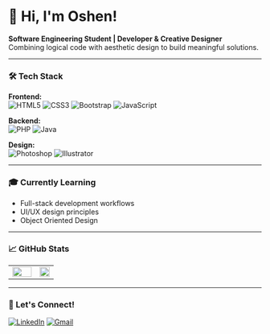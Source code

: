 # 👋 Hi, I'm Oshen!

**Software Engineering Student | Developer & Creative Designer**  
Combining logical code with aesthetic design to build meaningful solutions.

---

### 🛠️ Tech Stack

**Frontend:**  
![HTML5](https://img.shields.io/badge/HTML5-E34F26?style=flat&logo=html5&logoColor=white)
![CSS3](https://img.shields.io/badge/CSS3-1572B6?style=flat&logo=css3&logoColor=white)
![Bootstrap](https://img.shields.io/badge/Bootstrap-563D7C?style=flat&logo=bootstrap&logoColor=white)
![JavaScript](https://img.shields.io/badge/JavaScript-F7DF1E?style=flat&logo=javascript&logoColor=black)

**Backend:**  
![PHP](https://img.shields.io/badge/PHP-777BB4?style=flat&logo=php&logoColor=white)
![Java](https://img.shields.io/badge/Java-ED8B00?style=flat&logo=openjdk&logoColor=white)

**Design:**  
![Photoshop](https://img.shields.io/badge/Adobe%20Photoshop-31A8FF?style=flat&logo=adobephotoshop&logoColor=white)
![Illustrator](https://img.shields.io/badge/Adobe%20Illustrator-FF9A00?style=flat&logo=adobeillustrator&logoColor=white)

---

### 🎓 Currently Learning
- Full-stack development workflows
- UI/UX design principles
- Object Oriented Design

---

### 📈 GitHub Stats  

<table>
  <tr>
    <td width="60%" valign="top">
      <img src="https://github-readme-stats.vercel.app/api?username=oshen03&show_icons=true&theme=radical&count_private=true" style="width: 100%">
    </td>
    <td width="40%" valign="top">
      <img src="https://github-readme-stats.vercel.app/api/top-langs/?username=oshen03&hide=markdown,yaml,shell,scss&layout=donut-vertical&theme=radical&custom_title=Code%20Distribution&langs_count=10" style="width: 100%">
    </td>
  </tr>
</table>

---

### 🤝 Let's Connect!
[![LinkedIn](https://img.shields.io/badge/LinkedIn-0077B5?style=flat&logo=linkedin&logoColor=white)](https://www.linkedin.com/in/oshen-sathsara03/)
[![Gmail](https://img.shields.io/badge/Gmail-D14836?style=flat&logo=gmail&logoColor=white)](mailto:oshensathsara2003@gmail.com)
